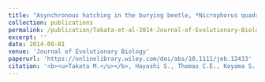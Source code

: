 ```yaml
---
title: "Asynchronous hatching in the burying beetle, *Nicrophorus quadripunctatus*, maximizes parental fitness"
collection: publications
permalink: /publication/Takata-et-al-2014-Journal-of-Evolutionary-Biology
excerpt: ''
date: 2014-09-01
venue: 'Journal of Evolutionary Biology'
paperurl: 'https://onlinelibrary.wiley.com/doi/abs/10.1111/jeb.12433'
citation: '<b><u>Takata M.</u></b>, Hayashi S., Thomas C.E., Koyama S., Satoh T., Fugo H. (2014) <b><i>Journal of Evolutionary Biology</i></b> 27: 1830-1836.'
---
```


<!-- 論文の要約・解説など入れたければここ打つ -->
